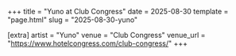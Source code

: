 +++
title = "Yuno at Club Congress"
date = 2025-08-30
template = "page.html"
slug = "2025-08-30-yuno"

[extra]
artist = "Yuno"
venue = "Club Congress"
venue_url = "https://www.hotelcongress.com/club-congress/"
+++
